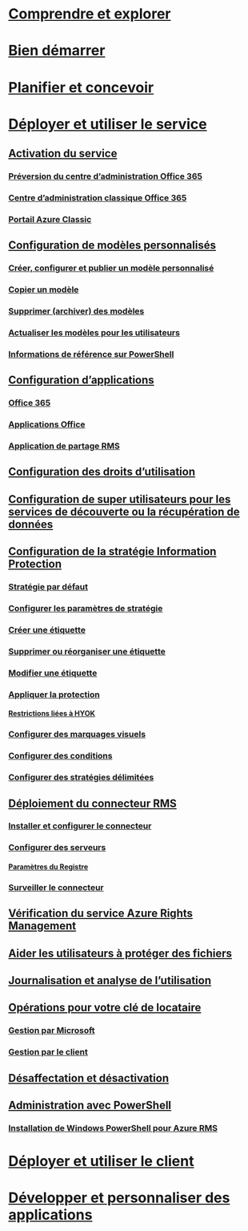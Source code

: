 # [Comprendre et explorer](/information-protection/understand-explore/what-is-information-protection)
# [Bien démarrer](/information-protection/get-started/requirements-azure-rms)
# [Planifier et concevoir](/information-protection/plan-design/deployment-roadmap)
# [Déployer et utiliser le service](activate-service.md)
## [Activation du service](activate-service.md)
### [Préversion du centre d’administration Office 365](activate-office365-preview.md)
### [Centre d’administration classique Office 365](activate-office365-classic.md)
### [Portail Azure Classic](activate-azure-classic.md)
## [Configuration de modèles personnalisés](configure-custom-templates.md)
### [Créer, configurer et publier un modèle personnalisé](create-template.md) 
### [Copier un modèle](copy-template.md)
### [Supprimer (archiver) des modèles](remove-template.md) 
### [Actualiser les modèles pour les utilisateurs](refresh-templates.md)
### [Informations de référence sur PowerShell](configure-templates-with-powershell.md)
## [Configuration d’applications](configure-applications.md)
### [Office 365](configure-office365.md)
### [Applications Office](configure-office-apps.md)
### [Application de partage RMS](configure-sharing-app.md)
## [Configuration des droits d’utilisation](configure-usage-rights.md)
## [Configuration de super utilisateurs pour les services de découverte ou la récupération de données](configure-super-users.md)
## [Configuration de la stratégie Information Protection](configure-policy.md)
### [Stratégie par défaut](configure-policy-default.md)
### [Configurer les paramètres de stratégie](configure-policy-settings.md)
### [Créer une étiquette](configure-policy-new-label.md)
### [Supprimer ou réorganiser une étiquette](configure-policy-delete-reorder.md)
### [Modifier une étiquette](configure-policy-change-label.md)
### [Appliquer la protection](configure-policy-protection.md)
#### [Restrictions liées à HYOK](configure-adrms-restrictions.md)
### [Configurer des marquages visuels](configure-policy-markings.md)
### [Configurer des conditions](configure-policy-classification.md)
### [Configurer des stratégies délimitées](configure-policy-scope.md)
## [Déploiement du connecteur RMS](deploy-rms-connector.md)
### [Installer et configurer le connecteur](install-configure-rms-connector.md)
### [Configurer des serveurs](configure-servers-rms-connector.md)
#### [Paramètres du Registre](rms-connector-registry-settings.md)
### [Surveiller le connecteur](monitor-rms-connector.md)
## [Vérification du service Azure Rights Management](verify.md)
## [Aider les utilisateurs à protéger des fichiers](help-users.md)
## [Journalisation et analyse de l’utilisation](log-analyze-usage.md)
## [Opérations pour votre clé de locataire](operations-tenant-key.md)
### [Gestion par Microsoft](operations-microsoft-managed-tenant-key.md)
### [Gestion par le client](operations-customer-managed-tenant-key.md)
## [Désaffectation et désactivation](decommission-deactivate.md)
## [Administration avec PowerShell](administer-powershell.md)
### [Installation de Windows PowerShell pour Azure RMS](install-powershell.md)
# [Déployer et utiliser le client](/information-protection/rms-client/use-client)
# [Développer et personnaliser des applications](/information-protection/develop/developers-guide)



<!--HONumber=Jan17_HO4-->


